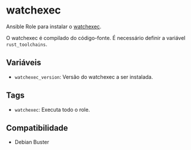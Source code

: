 # watchexec

Ansible Role para instalar o [watchexec](https://github.com/watchexec/watchexec).

O watchexec é compilado do código-fonte. É necessário definir a variável `rust_toolchains`.

## Variáveis

- `watchexec_version`: Versão do watchexec a ser instalada.

## Tags

- `watchexec`: Executa todo o role.

## Compatibilidade

- Debian Buster

